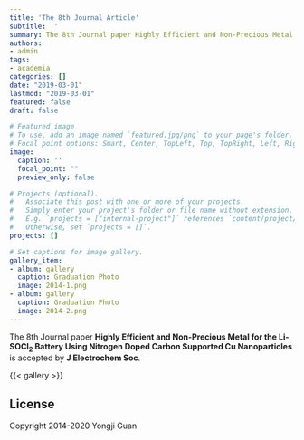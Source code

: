 ```yaml
---
title: 'The 8th Journal Article'
subtitle: ''
summary: The 8th Journal paper Highly Efficient and Non-Precious Metal for the Li-SOCl$_{2}$ Battery Using Nitrogen Doped Carbon Supported Cu Nanoparticles is accepted by J Electrochem Soc.
authors:
- admin
tags:
- academia
categories: []
date: "2019-03-01"
lastmod: "2019-03-01"
featured: false
draft: false

# Featured image
# To use, add an image named `featured.jpg/png` to your page's folder.
# Focal point options: Smart, Center, TopLeft, Top, TopRight, Left, Right, BottomLeft, Bottom, BottomRight
image:
  caption: ''
  focal_point: ""
  preview_only: false

# Projects (optional).
#   Associate this post with one or more of your projects.
#   Simply enter your project's folder or file name without extension.
#   E.g. `projects = ["internal-project"]` references `content/project/deep-learning/index.md`.
#   Otherwise, set `projects = []`.
projects: []

# Set captions for image gallery.
gallery_item:
- album: gallery
  caption: Graduation Photo
  image: 2014-1.png
- album: gallery
  caption: Graduation Photo
  image: 2014-2.png
---
```


The 8th Journal paper **Highly Efficient and Non-Precious Metal for the Li-SOCl$_{2}$ Battery Using Nitrogen Doped Carbon Supported Cu Nanoparticles** is accepted by **J Electrochem Soc**. 

{{< gallery >}}

## License

Copyright 2014-2020 Yongji Guan

